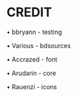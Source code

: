 # CREDIT

• bbryann - testing

• Various - bdsources

• Accrazed - font

• Arudarin - core

• Rauenzi - icons
